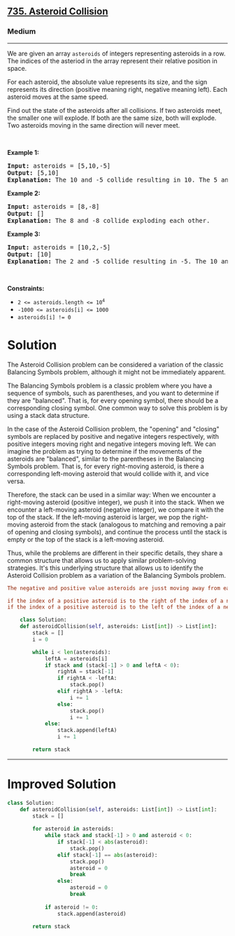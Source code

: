 <h2><a href="https://leetcode.com/problems/asteroid-collision">735. Asteroid Collision</a></h2><h3>Medium</h3><hr><p>We are given an array <code>asteroids</code> of integers representing asteroids in a row. The indices of the asteriod in the array represent their relative position in space.</p>

<p>For each asteroid, the absolute value represents its size, and the sign represents its direction (positive meaning right, negative meaning left). Each asteroid moves at the same speed.</p>

<p>Find out the state of the asteroids after all collisions. If two asteroids meet, the smaller one will explode. If both are the same size, both will explode. Two asteroids moving in the same direction will never meet.</p>

<p>&nbsp;</p>
<p><strong class="example">Example 1:</strong></p>

<pre>
<strong>Input:</strong> asteroids = [5,10,-5]
<strong>Output:</strong> [5,10]
<strong>Explanation:</strong> The 10 and -5 collide resulting in 10. The 5 and 10 never collide.
</pre>

<p><strong class="example">Example 2:</strong></p>

<pre>
<strong>Input:</strong> asteroids = [8,-8]
<strong>Output:</strong> []
<strong>Explanation:</strong> The 8 and -8 collide exploding each other.
</pre>

<p><strong class="example">Example 3:</strong></p>

<pre>
<strong>Input:</strong> asteroids = [10,2,-5]
<strong>Output:</strong> [10]
<strong>Explanation:</strong> The 2 and -5 collide resulting in -5. The 10 and -5 collide resulting in 10.
</pre>

<p>&nbsp;</p>
<p><strong>Constraints:</strong></p>

<ul>
	<li><code>2 &lt;= asteroids.length &lt;= 10<sup>4</sup></code></li>
	<li><code>-1000 &lt;= asteroids[i] &lt;= 1000</code></li>
	<li><code>asteroids[i] != 0</code></li>
</ul>

# Solution 
<p> The Asteroid Collision problem can be considered a variation of the classic Balancing Symbols problem, although it might not be immediately apparent.

The Balancing Symbols problem is a classic problem where you have a sequence of symbols, such as parentheses, and you want to determine if they are "balanced". That is, for every opening symbol, there should be a corresponding closing symbol. One common way to solve this problem is by using a stack data structure.

In the case of the Asteroid Collision problem, the "opening" and "closing" symbols are replaced by positive and negative integers respectively, with positive integers moving right and negative integers moving left. We can imagine the problem as trying to determine if the movements of the asteroids are "balanced", similar to the parentheses in the Balancing Symbols problem. That is, for every right-moving asteroid, is there a corresponding left-moving asteroid that would collide with it, and vice versa.

Therefore, the stack can be used in a similar way: When we encounter a right-moving asteroid (positive integer), we push it into the stack. When we encounter a left-moving asteroid (negative integer), we compare it with the top of the stack. If the left-moving asteroid is larger, we pop the right-moving asteroid from the stack (analogous to matching and removing a pair of opening and closing symbols), and continue the process until the stack is empty or the top of the stack is a left-moving asteroid.

Thus, while the problems are different in their specific details, they share a common structure that allows us to apply similar problem-solving strategies. It's this underlying structure that allows us to identify the Asteroid Collision problem as a variation of the Balancing Symbols problem.
	</p>
	
```ini
The negative and positive value asteroids are jusst moving away from each other instead of hitting each other.

if the index of a positive asteroid is to the right of the index of a negative asteroid then no collision will happen.
if the index of a positive asteroid is to the left of the index of a negative asteriod then a collision will happen.
```
	
```python
	class Solution:
    def asteroidCollision(self, asteroids: List[int]) -> List[int]:
        stack = []
        i = 0

        while i < len(asteroids):
            leftA = asteroids[i]
            if stack and (stack[-1] > 0 and leftA < 0):
                rightA = stack[-1]
                if rightA < -leftA:
                    stack.pop()
                elif rightA > -leftA:
                    i += 1
                else:
                    stack.pop()
                    i += 1
            else:
                stack.append(leftA)
                i += 1

        return stack
```

---
# Improved Solution 
```python
class Solution:
    def asteroidCollision(self, asteroids: List[int]) -> List[int]:
        stack = []
    
        for asteroid in asteroids:
            while stack and stack[-1] > 0 and asteroid < 0:
                if stack[-1] < abs(asteroid):
                    stack.pop()  
                elif stack[-1] == abs(asteroid):
                    stack.pop()  
                    asteroid = 0  
                    break
                else:  
                    asteroid = 0  
                    break
            
            if asteroid != 0: 
                stack.append(asteroid)
        
        return stack
```
